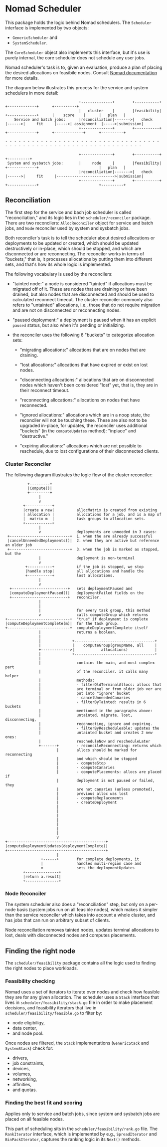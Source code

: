 # Nomad Scheduler

This package holds the logic behind Nomad schedulers. The `Scheduler` interface
is implemented by two objects:

- `GenericScheduler` and
- `SystemScheduler`.

The `CoreScheduler` object also implements this interface, but it's use is
purely internal, the core scheduler does not schedule any user jobs.

Nomad scheduler's task is to, given an evaluation, produce a plan of placing the
desired allocations on feasibile nodes. Consult [Nomad documentation][0] for
more details.

The diagram below illustrates this process for the service and system schedulers
in more detail:

```
                                 +--------------+        +-----------+                            +-------------+      +----------+
                                 |   cluster    |        |feasibility|       +-------------+      |    score    |      |   plan   |
    Service and batch jobs:      |reconciliation|------->|   check   |------>|     fit     |----->| assignment  |----->|submission|
                                 +--------------+        +-----------+       +-------------+      +-------------+      +----------+

- - - - - - - - - - - - - - - - - - - - - - - - - - - - - - - - - - - - - - - - - - - - - - - - - - - - - - - - - - - - - - - - - -

                                 +--------------+        +-----------+                                                 +----------+
 System and sysbatch jobs:       |     node     |        |feasibility|       +-------------+                           |   plan   |
                                 |reconciliation|------->|   check   |------>|     fit     |-------------------------->|submission|
                                 +--------------+        +-----------+       +-------------+                           +----------+
```

## Reconciliation

The first step for the service and bach job scheduler is called
"reconciliation," and its logic lies in the `scheduler/reconciler` package.
There are two reconcilers: `AllocReconciler` object for service and batch jobs,
and `Node` reconciler used by system and sysbatch jobs.

Both reconciler's task is to tell the scheduler about desired allocations or
deployments to be updated or created, which should be updated destructively or
in-place, which should be stopped, and which are disconnected or are
reconnecting. The reconciler works in terms of "buckets," that is, it processes
allocations by putting them into different sets, and that's how its whole logic
is implemented.

The following vocabulary is used by the reconcilers:

- "tainted node:" a node is considered "tainted" if allocations must be migrated
off of it. These are nodes that are draining or have been drained, but also
nodes that are disconnected and should be used to calculated reconnect timeout.
The cluster reconciler commonly also refers to "untainted" allocations, i.e.,
those that do not require migration and are not on disconnected or reconnecting
nodes.

- "paused deployment:" a deployment is paused when it has an explicit `paused`
status, but also when it's pending or initializing.

- the reconciler uses the following 6 "buckets" to categorize allocation sets:

  - "migrating allocations:" allocations that are on nodes that are draining.

  - "lost allocations:" allocations that have expired or exist on lost nodes.

  - "disconnecting allocations:" allocations that are on disconnected nodes
    which haven't been considered "lost" yet, that is, they are in their reconnect
    timeout.

  - "reconnecting allocations:" allocations on nodes that have reconnected.

  - "ignored allocations:" allocations which are in a noop state, the reconciler
     will not be touching these. These are also not to be upgraded in-place,
     for updates, the reconciler uses additional "buckets" (in the `computeUpdates`
     method): "inplace" and "destructive."

  - "expiring allocations:" allocations which are not possible to reschedule, due
     to lost configurations of their disconnected clients.

### Cluster Reconciler

The following diagram illustrates the logic flow of the cluster reconciler:

```
          +---------+
          |Compute()|
          +---------+
               |
               v
        +------------+
        |create a new|          allocMatrix is created from existing
        | allocation |          allocations for a job, and is a map of
        |  matrix m  |          task groups to allocation sets.
        +------------+
               |
               v                deployments are unneeded in 3 cases:
 +---------------------------+  1. when the are already successful
 |cancelUnneededDeployments()|  2. when they are active but reference an older job
 +---------------------------+  3. when the job is marked as stopped, but the
               |                deployment is non-terminal
               v
         +-----------+          if the job is stopped, we stop
         |handle stop|          all allocations and handle the
         +-----------+          lost allocations.
               |
               v
  +-------------------------+   sets deploymentPaused and
  |computeDeploymentPaused()|   deploymentFailed fields on the
  +-------------------------+   reconciler.
               |
               |
               |                for every task group, this method
               v                calls computeGroup which returns
+----------------------------+  "true" if deployment is complete
|computeDeploymentComplete(m)|  for the task group.
+----------------------------+  computeDeploymentComplete itself
               |                returns a boolean.
               |
               |              +------------------------------------+
               |              |    computeGroup(groupName, all     |
               +------------->|            allocations)            |
               |              +------------------------------------+
               |
               |                contains the main, and most complex part
               |                of the reconciler. it calls many helper
               |                methods:
               |                - filterOldTerminalAllocs: allocs that
               |                are terminal or from older job ver are
               |                put into "ignore" bucket
               |                - cancelUnneededCanaries
               |                - filterByTainted: results in 6 buckets
               |                mentioned in the paragraphs above:
               |                untainted, migrate, lost, disconnecting,
               |                reconnecting, ignore and expiring.
               |                - filterByRescheduleable: updates the
               |                untainted bucket and creates 2 new ones:
               |                rescheduleNow and rescheduleLater
               +-------+        - reconcileReconnecting: returns which
                       |        allocs should be marked for reconnecting
                       |        and which should be stopped
                       |        - computeStop
                       |        - computeCanaries
                       |        - computePlacements: allocs are placed if
                       |        deployment is not paused or failed, they
                       |        are not canaries (unless promoted),
                       |        previous alloc was lost
                       |        - computeReplacements
                       |        - createDeployment
                       |
                       |
                       |
                       |
                       |
                       |
                       |
                       v
+--------------------------------------------+
|computeDeploymentUpdates(deploymentComplete)|
+--------------------------------------------+
                       |
                +------+        for complete deployments, it
                |               handles multi-region case and
                v               sets the deploymentUpdates
        +---------------+
        |return a.result|
        +---------------+
```

### Node Reconciler

The system scheduler also does a "reconciliation" step, but only on a
per-node basis (system jobs run on all feasible nodes), which makes it
simpler than the service reconciler which takes into account a whole cluster,
and has jobs that can run on arbitrary subset of clients. 

Node reconciliation removes tainted nodes, updates terminal allocations to lost,
deals with disconnected nodes and computes placements.

## Finding the right node

The `scheduler/feasibility` package contains all the logic used to finding the
right nodes to place workloads.

### Feasibility checking

Nomad uses a set of iterators to iterate over nodes and check how feasible they
are for any given allocation. The scheduler uses a `Stack` interface that lives
in `scheduler/feasibility/stack.go` file in order to make placement decisions,
and feasibility iterators that live in `scheduler/feasibility/feasible.go` to
filter by:

- node eligibiligy,
- data center,
- and node pool.

Once nodes are filtered, the `Stack` implementations (`GenericStack` and
`SystemStack`) check for:

- drivers,
- job constraints,
- devices,
- volumes,
- networking,
- affinities,
- and quotas.

### Finding the best fit and scoring

Applies only to service and batch jobs, since system and sysbatch jobs are
placed on all feasible nodes.

This part of scheduling sits in the `scheduler/feasibility/rank.go` file. The
`RankIterator` interface, which is implemented by e.g., `SpreadIterator` and
`BinPackIterator`, captures the ranking logic in its `Next()` methods.

[0]: https://developer.hashicorp.com/nomad/docs/concepts/scheduling/scheduling
